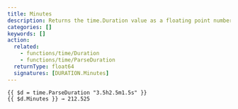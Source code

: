 ```yaml
---
title: Minutes
description: Returns the time.Duration value as a floating point number of minutes.
categories: []
keywords: []
action:
  related:
    - functions/time/Duration
    - functions/time/ParseDuration
  returnType: float64
  signatures: [DURATION.Minutes]
---
```


```go-html-template
{{ $d = time.ParseDuration "3.5h2.5m1.5s" }}
{{ $d.Minutes }} → 212.525
```
